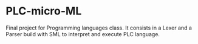 # PLC-micro-ML
Final project for Programming languages class. It consists in a Lexer and a Parser build with SML to interpret and execute PLC language.
